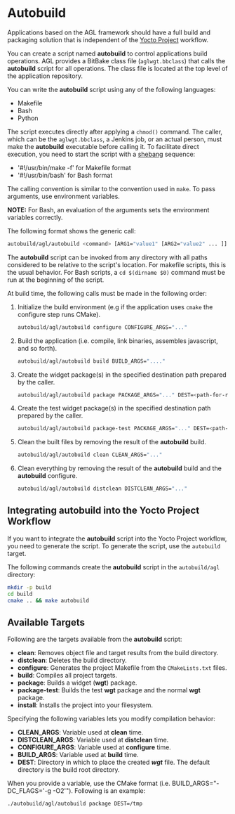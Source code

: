 # Autobuild

Applications based on the AGL framework should have a
full build and packaging solution that is independent of the
[Yocto Project](https://www.yoctoproject.org) workflow.

You can create a script named **autobuild** to control applications
build operations.
AGL provides a BitBake class file (`aglwgt.bbclass`) that calls the
**autobuild** script for all operations.
The class file is located at the top level of the application repository.

You can write the **autobuild** script using any of the following languages:

* Makefile
* Bash
* Python

The script executes directly after applying a `chmod()` command.
The caller, which can be the `aglwgt.bbclass`, a Jenkins job, or an actual person,
must make the **autobuild** executable before calling it.
To facilitate direct execution, you need to start the script with a
[shebang](https://en.wikipedia.org/wiki/Shebang_(Unix)) sequence:

* '#!/usr/bin/make -f' for Makefile format
* '#!/usr/bin/bash' for Bash format

The calling convention is similar to the convention used in `make`.
To pass arguments, use environment variables.

**NOTE:** For Bash, an evaluation of the arguments
sets the environment variables correctly.

The following format shows the generic call:

```bash
autobuild/agl/autobuild <command> [ARG1="value1" [ARG2="value2" ... ]]
```

The **autobuild** script can be invoked from any directory
with all paths considered to be relative to the
script's location.
For makefile scripts, this is the usual behavior.
For Bash scripts, a `cd $(dirname $0)` command must be run at
the beginning of the script.

At build time, the following calls must be made in the following order:

1. Initialize the build environment (e.g if the application uses
   `cmake` the configure step runs CMake).

   ```bash
   autobuild/agl/autobuild configure CONFIGURE_ARGS="..."
   ```

2. Build the application (i.e. compile, link binaries, assembles javascript,
   and so forth).

   ```bash
   autobuild/agl/autobuild build BUILD_ARGS="...."
   ```

3. Create the widget package(s) in the specified destination path
   prepared by the caller.

   ```bash
   autobuild/agl/autobuild package PACKAGE_ARGS="..." DEST=<path-for-resulting-wgt-files>
   ```

4. Create the test widget package(s) in the specified destination path
   prepared by the caller.

   ```bash
   autobuild/agl/autobuild package-test PACKAGE_ARGS="..." DEST=<path-for-resulting-wgt-files>
   ```

5. Clean the built files by removing the result of the **autobuild** build.

   ```bash
   autobuild/agl/autobuild clean CLEAN_ARGS="..."
   ```

6. Clean everything by removing the result of the **autobuild** build
   and the **autobuild** configure.

   ```bash
   autobuild/agl/autobuild distclean DISTCLEAN_ARGS="..."
   ```

## Integrating **autobuild** into the Yocto Project Workflow

If you want to integrate the **autobuild** script into the Yocto Project
workflow, you need to generate the script.
To generate the script, use the `autobuild` target.

The following commands create the **autobuild** script in the
`autobuild/agl` directory:

```bash
mkdir -p build
cd build
cmake .. && make autobuild
```

## Available Targets

Following are the targets available from the **autobuild** script:

- **clean**: Removes object file and target results from the build directory.
- **distclean**: Deletes the build directory.
- **configure**: Generates the project Makefile from the `CMakeLists.txt` files.
- **build**: Compiles all project targets.
- **package**: Builds a widget (**wgt**) package.
- **package-test**: Builds the test **wgt** package and the normal **wgt** package.
- **install**: Installs the project into your filesystem.

Specifying the following variables lets you modify compilation behavior:

- **CLEAN_ARGS**: Variable used at **clean** time.
- **DISTCLEAN_ARGS**: Variable used at **distclean** time.
- **CONFIGURE_ARGS**: Variable used at **configure** time.
- **BUILD_ARGS**: Variable used at **build** time.
- **DEST**: Directory in which to place the created ***wgt*** file.
  The default directory is the build root directory.

When you provide a variable, use the CMake format (i.e.
BUILD_ARGS="-DC_FLAGS='-g -O2'").
Following is an example:

```bash
./autobuild/agl/autobuild package DEST=/tmp
```
